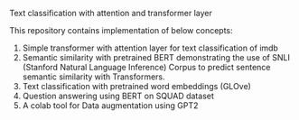 Text classification with attention and transformer layer

This repository contains implementation of below concepts:
1. Simple transformer with attention layer for text classification of imdb
2. Semantic similarity with pretrained BERT demonstrating the use of SNLI (Stanford Natural Language Inference) Corpus to predict sentence semantic similarity with Transformers.
3. Text classification with pretrained word embeddings (GLOve)
4. Question answering using BERT on SQUAD dataset
5. A colab tool for Data augmentation using GPT2 